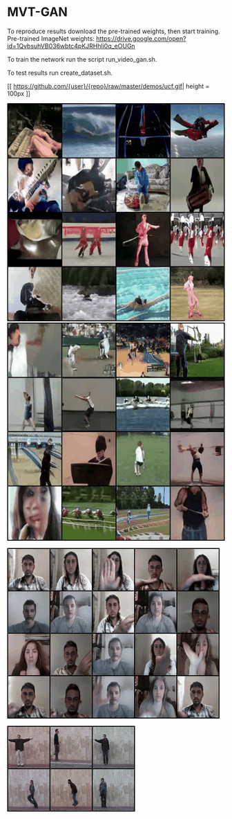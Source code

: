 # MVT-GAN

To reproduce results download the pre-trained weights, then start training. 
Pre-trained ImageNet weights: https://drive.google.com/open?id=1QvbsuhVB036wbtc4pKJRHhli0q_eOUGn

To train the network run the script run_video_gan.sh.

To test results run create_dataset.sh.

[[ https://github.com/{user}/{repo}/raw/master/demos/ucf.gif| height = 100px ]]

![Farmers Market Finder Demo3 | height = 200px](demos/ucf.gif) ![Farmers Market Finder Demo 4](demos/ucf_2.gif)

![Farmers Market Finder Demo 2| height = 200px](demos/jester_video.gif)

![Farmers Market Finder Demo](demos/weiz_video.gif)
